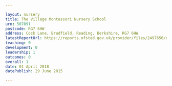 ```yaml
---

layout: nursery
title: The Village Montessori Nursery School
urn: 507891
postcode: RG7 6HW
address: Cock Lane, Bradfield, Reading, Berkshire, RG7 6HW
latestReportUrl: https://reports.ofsted.gov.uk/provider/files/2497656/urn/507891.pdf
teaching: 0
development: 0
leadership: 1
outcomes: 0
overall: 1
date: 01 April 2018 
datePublish: 29 June 2015

---
```

